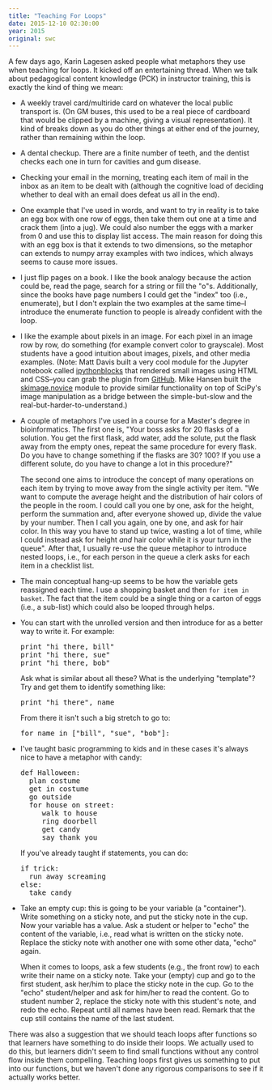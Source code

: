 ```yaml
---
title: "Teaching For Loops"
date: 2015-12-10 02:30:00
year: 2015
original: swc
---
```


A few days ago,
Karin Lagesen asked people what metaphors they use when teaching for loops.
It kicked off an
entertaining thread.
When we talk about pedagogical content knowledge (PCK) in instructor training,
this is exactly the kind of thing we mean:

-   A weekly travel card/multiride card on whatever the local public transport is.
    (On GM buses, this used to be a real piece of cardboard that would be clipped by a machine,
    giving a visual representation).
    It kind of breaks down as you do other things at either end of the journey, rather than remaining within the loop.

-   A dental checkup.
    There are a finite number of teeth, and the dentist checks each one in turn for cavities and gum disease.

-   Checking your email in the morning,
    treating each item of mail in the inbox as an item to be dealt with
    (although the cognitive load of deciding whether to deal with an email does defeat us all in the end).

-   One example that I've used in words, and want to try in reality
    is to take an egg box with one row of eggs,
    then take them out one at a time and crack them (into a jug).
    We could also number the eggs with a marker from 0 and use this to display list access.
    The main reason for doing this with an egg box is that it extends to two dimensions,
    so the metaphor can extends to numpy array examples with two indices,
    which always seems to cause more issues.

-   I just flip pages on a book.
    I like the book analogy because the action could be, read the page, search for a string or fill the "o"s.
    Additionally, since the books have page numbers I could get the "index" too (i.e., enumerate),
    but I don't explain the two examples at the same time–I introduce the enumerate function
    to people is already confident with the loop.

-   I like the example about pixels in an image.
    For each pixel in an image row by row, do something
    (for example convert color to grayscale).
    Most students have a good intuition about images, pixels, and other media examples.
    (Note: Matt Davis built a very cool module for the Jupyter notebook called <a href="http://ipythonblocks.org/">ipythonblocks</a>
    that rendered small images using HTML and CSS–you can grab the plugin
    from <a href="https://github.com/jiffyclub/ipythonblocks">GitHub</a>.
    Mike Hansen built the <a href="http://scikit-image.org/docs/stable/api/skimage.novice.html">skimage.novice</a> module
    to provide similar functionality on top of SciPy's image manipulation
    as a bridge between the simple-but-slow and the real-but-harder-to-understand.)

-   A couple of metaphors I've used in a course for a Master's degree in bioinformatics.
    The first one is,
    "Your boss asks for 20 flasks of a solution.
    You get the first flask, add water, add the solute, put the flask away from the empty ones, repeat the same procedure for every flask.
    Do you have to change something if the flasks are 30? 100?
    If you use a different solute, do you have to change a lot in this procedure?"

    The second one aims to introduce the concept of many operations on each item
    by trying to move away from the single activity per item.
    "We want to compute the average height and the distribution of hair colors of the people in the room.
    I could call you one by one,
    ask for the height,
    perform the summation and, after everyone showed up,
    divide the value by your number.
    Then I call you again, one by one, and ask for hair color.
    In this way you have to stand up twice,
    wasting a lot of time,
    while I could instead ask for height <em>and</em> hair color while it is your turn in the queue".
    After that,
    I usually re-use the queue metaphor to introduce nested loops,
    i.e., for each person in the queue a clerk asks for each item in a checklist list.

-   The main conceptual hang-up seems to be how the variable gets reassigned each time. 
    I use a shopping basket and then <code>for item in basket</code>.
    The fact that the item could be a single thing or a carton of eggs (i.e., a sub-list) which could also be looped through helps.  

-   You can start with the unrolled version and then introduce for as a better way to write it.
    For example:

    <pre>print "hi there, bill"
    print "hi there, sue"
    print "hi there, bob"</pre>

    Ask what is similar about all these?  What is the underlying "template"?  Try and get them to identify something like:

    <pre>print "hi there", name</pre>

    From there it isn't such a big stretch to go to:

    <pre>for name in ["bill", "sue", "bob"]:</pre>

-   I've taught basic programming to kids and in these cases it's always nice to have a metaphor with candy:

    <pre>def Halloween:
      plan costume
      get in costume
      go outside
      for house on street:
         walk to house
         ring doorbell
         get candy
         say thank you</pre>

    If you've already taught if statements, you can do:

    <pre>if trick:
      run away screaming
    else:
      take candy</pre>

-   Take an empty cup: this is going to be your variable (a "container").
    Write something on a sticky note, and put the sticky note in the cup.
    Now your variable has a value.
    Ask a student or helper to "echo" the content of the variable,
    i.e., read what is written on the sticky note.
    Replace the sticky note with another one with some other data, "echo" again.

    When it comes to loops,
    ask a few students (e.g., the front row) to each write their name on a sticky note.
    Take your (empty) cup and go to the first student,
    ask her/him to place the sticky note in the cup.
    Go to the "echo" student/helper and ask for him/her to read the content.
    Go to student number 2,
    replace the sticky note with this student's note,
    and redo the echo.
    Repeat until all names have been read.
    Remark that the cup still contains the name of the last student.

There was also a suggestion that we should teach loops after functions
so that learners have something to do inside their loops.
We actually used to do this,
but learners didn't seem to find small functions without any control flow inside them compelling.
Teaching loops first gives us something to put into our functions,
but we haven't done any rigorous comparisons to see if it actually works better.
